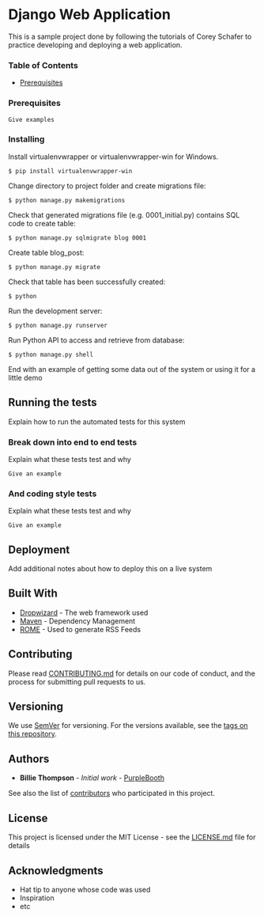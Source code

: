 # Django Web Application

This is a sample project done by following the tutorials of Corey Schafer to practice developing and deploying
a web application.

### Table of Contents
* [Prerequisites](#prerequisites)

### Prerequisites

```
Give examples
```

### Installing

Install virtualenvwrapper or virtualenvwrapper-win for Windows.

```
$ pip install virtualenvwrapper-win
```

Change directory to project folder and create migrations file:

```
$ python manage.py makemigrations
```

Check that generated migrations file (e.g. 0001_initial.py) contains SQL code to create table:

```
$ python manage.py sqlmigrate blog 0001
```

Create table blog_post:

```
$ python manage.py migrate
```

Check that table has been successfully created:

```
$ python 
```

Run the development server:
```
$ python manage.py runserver
```

Run Python API to access and retrieve from database:

```
$ python manage.py shell
```

End with an example of getting some data out of the system or using it for a little demo

## Running the tests

Explain how to run the automated tests for this system

### Break down into end to end tests

Explain what these tests test and why

```
Give an example
```

### And coding style tests

Explain what these tests test and why

```
Give an example
```

## Deployment

Add additional notes about how to deploy this on a live system

## Built With

* [Dropwizard](http://www.dropwizard.io/1.0.2/docs/) - The web framework used
* [Maven](https://maven.apache.org/) - Dependency Management
* [ROME](https://rometools.github.io/rome/) - Used to generate RSS Feeds

## Contributing

Please read [CONTRIBUTING.md](https://gist.github.com/PurpleBooth/b24679402957c63ec426) for details on our code of conduct, and the process for submitting pull requests to us.

## Versioning

We use [SemVer](http://semver.org/) for versioning. For the versions available, see the [tags on this repository](https://github.com/your/project/tags). 

## Authors

* **Billie Thompson** - *Initial work* - [PurpleBooth](https://github.com/PurpleBooth)

See also the list of [contributors](https://github.com/your/project/contributors) who participated in this project.

## License

This project is licensed under the MIT License - see the [LICENSE.md](LICENSE.md) file for details

## Acknowledgments

* Hat tip to anyone whose code was used
* Inspiration
* etc